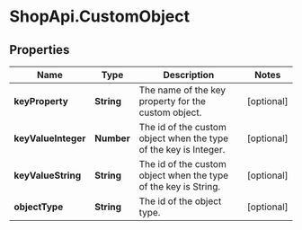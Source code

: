 # ShopApi.CustomObject

## Properties
Name | Type | Description | Notes
------------ | ------------- | ------------- | -------------
**keyProperty** | **String** | The name of the key property for the custom object. | [optional] 
**keyValueInteger** | **Number** | The id of the custom object when the type of the key is Integer. | [optional] 
**keyValueString** | **String** | The id of the custom object when the type of the key is String. | [optional] 
**objectType** | **String** | The id of the object type. | [optional] 


